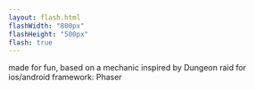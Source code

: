 ```yaml
---
layout: flash.html
flashWidth: "800px"
flashHeight: "500px"
flash: true
---
```

made for fun, based on a mechanic inspired by Dungeon raid for ios/android
framework: Phaser
